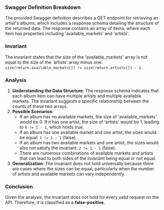 ### Swagger Definition Breakdown
The provided Swagger definition describes a GET endpoint for retrieving an artist's albums, which includes a response schema detailing the structure of the returned data. The response contains an array of items, where each item has properties including 'available_markets' and 'artists'. 

### Invariant
The invariant states that the size of the 'available_markets' array is not equal to the size of the 'artists' array minus one: `size(return.available_markets[]) != size(return.artists[]) - 1`.

### Analysis
1. **Understanding the Data Structure**: The response schema indicates that each album item can have multiple artists and multiple available markets. The invariant suggests a specific relationship between the counts of these two arrays.
2. **Possible Scenarios**: 
   - If an album has no available markets, the size of 'available_markets' would be 0. If it has one artist, the size of 'artists' would be 1, leading to `0 != 1 - 1`, which holds true.
   - If an album has one available market and one artist, the sizes would be equal: `1 != 1 - 1` (false).
   - If an album has two available markets and one artist, the sizes would also not satisfy the invariant: `2 != 1 - 1` (false).
   - There are numerous combinations of available markets and artists that can lead to both sides of the invariant being equal or not equal.
3. **Generalization**: The invariant does not hold universally because there are cases where the sizes can be equal, particularly when the number of artists and available markets can vary independently.

### Conclusion
Given the analysis, the invariant does not hold for every valid request on the API. Therefore, it is classified as a **false-positive**.
